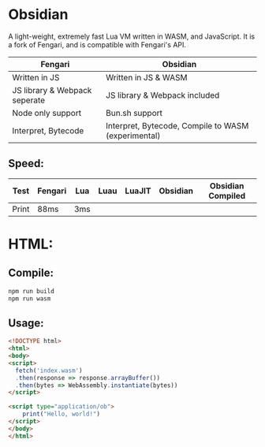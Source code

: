 # Obsidian
A light-weight, extremely fast Lua VM written in WASM, and JavaScript. It is a fork of Fengari, and is compatible with Fengari's API.

| Fengari | Obsidian |
|---------|----------|
| Written in JS | Written in JS & WASM |
| JS library & Webpack seperate | JS library & Webpack included |
| Node only support | Bun.sh support |
| Interpret, Bytecode | Interpret, Bytecode, Compile to WASM (experimental) |
## Speed:
| Test | Fengari | Lua | Luau | LuaJIT | Obsidian | Obsidian Compiled |
|------|---------|-----|------|--------|----------|-------------------|
| Print | 88ms | 3ms | 

# HTML:
## Compile:
```bash
npm run build
npm run wasm
```
## Usage:
```html
<!DOCTYPE html>
<html>
<body>
<script>
  fetch('index.wasm')
  .then(response => response.arrayBuffer())
  .then(bytes => WebAssembly.instantiate(bytes))
</script>

<script type="application/ob">
    print("Hello, world!")
</script>
</body>
</html>
```